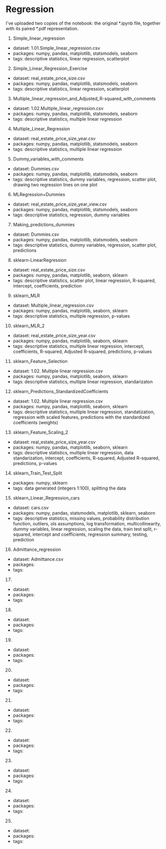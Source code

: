 # Regression

I've uploaded two copies of the notebook: the original *.ipynb file, together with its paired *.pdf representation. 

1. Simple_linear_regression 
- dataset: 1.01.Simple_linear_regression.csv
- packages: numpy, pandas, matplotlib, statsmodels, seaborn
- tags: descriptive statistics, linear regression, scatterplot
2. Simple_Linear_Regression_Exercise
- dataset: real_estate_price_size.csv
- packages: numpy, pandas, matplotlib, statsmodels, seaborn
- tags: descriptive statistics, linear regression, scatterplot
3. Multiple_linear_regression_and_Adjusted_R-squared_with_comments
- dataset: 1.02.Multiple_linear_regression.csv
- packages: numpy, pandas, matplotlib, statsmodels, seaborn
- tags: descriptive statistics, multiple linear regression
4. Multiple_Linear_Regression
- dataset: real_estate_price_size_year.csv
- packages: numpy, pandas, matplotlib, statsmodels, seaborn
- tags: descriptive statistics, multiple linear regression
5. Dummy_variables_with_comments
- dataset: Dummies.csv
- packages: numpy, pandas, matplotlib, statsmodels, seaborn
- tags: descriptive statistics, dummy variables, regression, scatter plot, drawing two regression lines on one plot
6. MLRegression+Dummies
- dataset: real_estate_price_size_year_view.csv
- packages: numpy, pandas, matplotlib, statsmodels, seaborn
- tags: descriptive statistics, regression, dummy variables
7. Making_predictions_dummies
- dataset: Dummies.csv
- packages: numpy, pandas, matplotlib, statsmodels, seaborn
- tags: descriptive statistics, dummy variables, regression, scatter plot, predictions
8. sklearn-LinearRegression
- dataset: real_estate_price_size.csv
- packages: numpy, pandas, matplotlib, seaborn, sklearn
- tags: descriptive statistics, scatter plot, linear regression, R-squared, intercept, coefficients, prediction
9. sklearn_MLR
- dataset: Multiple_linear_regression.csv
- packages: numpy, pandas, matplotlib, seaborn, sklearn
- tags: descriptive statistics, multiple regression, p-values 
10. sklearn_MLR_2
- dataset: real_estate_price_size_year.csv
- packages: numpy, pandas, matplotlib, seaborn, sklearn
- tags: descriptive statistics, multiple linear regression, intercept, coefficients, R-squared, Adjusted R-squared, predictions, p-values
11. sklearn_Feature_Selection
- dataset: 1.02. Multiple linear regression.csv
- packages: numpy, pandas, matplotlib, seaborn, sklearn
- tags: descriptive statistics, multiple linear regression, standarizaton
12. sklearn_Predictions_StandardizedCoefficients
- dataset: 1.02. Multiple linear regression.csv
- packages: numpy, pandas, matplotlib, seaborn, sklearn
- tags: descriptive statistics, multiple linear regression, standatization, regression with scaled features, predictions with the standardized coefficients (weights)
13. sklearn_Feature_Scaling_2
- dataset: real_estate_price_size_year.csv
- packages: numpy, pandas, matplotlib, seaborn, sklearn
- tags: descriptive statistics, multiple linear regression, data standarization, intercept, coefficients, R-squared, Adjusted R-squared, predictions, p-values
14. sklearn_Train_Test_Split
- packages: numpy, sklearn
- tags: data generated (integers 1:100), splitting the data
15. sklearn_Linear_Regression_cars
- dataset: cars.csv
- packages: numpy, pandas, statsmodels, matplotlib, sklearn, seaborn
- tags: descriptive statistics, missing values, probability distribution function, outliers,  ols assumptions, log transformation, multicollinearity, dummy variables, linear regression, scaling the data, train test split, r-squared, intercept and coefficients, regression summary, testing, prediction
16. Admittance_regression
- dataset: Admittance.csv
- packages: 
- tags: 
17. 
- dataset: 
- packages: 
- tags: 
18.
- dataset: 
- packages: 
- tags: 
19.
- dataset: 
- packages: 
- tags: 
20.
- dataset: 
- packages: 
- tags: 
21.
- dataset: 
- packages: 
- tags: 
22.
- dataset: 
- packages: 
- tags: 
23.
- dataset: 
- packages: 
- tags: 
24.
- dataset: 
- packages: 
- tags: 
25.
- dataset: 
- packages: 
- tags: 
